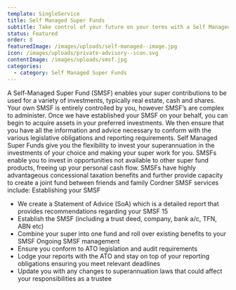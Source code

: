 ```yaml
---
template: SingleService
title: Self Managed Super Funds
subtitle: Take control of your future on your terms with a Self Managed Super Fund
status: Featured
order: 8
featuredImage: /images/uploads/self-managed--image.jpg
icon: /images/uploads/private-advisory--icon.svg
contentImage: /images/uploads/smsf.jpg
categories:
  - category: Self Managed Super Funds
---
```


A Self-Managed Super Fund (SMSF) enables your super contributions to be used for a variety of investments, typically real estate, cash and shares. Your own SMSF is entirely controlled by you, however SMSF’s are complex to administer. Once we have established your SMSF on your behalf, you can begin to acquire assets in your preferred investments. We then ensure that you have all the information and advice necessary to conform with the various legislative obligations and reporting requirements.
Self Managed Super Funds give you the flexibility to invest your superannuation in the investments of your choice and making your super work for you. SMSFs enable you to invest in opportunities not available to other super fund products, freeing up your personal cash flow. SMSFs have highly advantageous concessional taxation benefits and further provide capacity to create a joint fund between friends and family
Cordner SMSF services include:
Establishing your SMSF

- We create a Statement of Advice (SoA) which is a detailed report that provides recommendations regarding your SMSF 15
- Establish the SMSF (including a trust deed, company, bank a/c, TFN, ABN etc)
- Combine your super into one fund and roll over existing benefits to your SMSF Ongoing SMSF management
- Ensure you conform to ATO legislation and audit requirements
- Lodge your reports with the ATO and stay on top of your reporting obligations
  ensuring you meet relevant deadlines
- Update you with any changes to superannuation laws that could affect your responsibilities as a trustee
